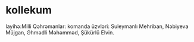 # kollekum
layihə:Milli Qəhrəmanlar: komanda üzvləri: Suleymanlı Mehriban, Nəbiyeva Müjgan, Əhmədli Məhəmməd, Şükürlü Elvin.
